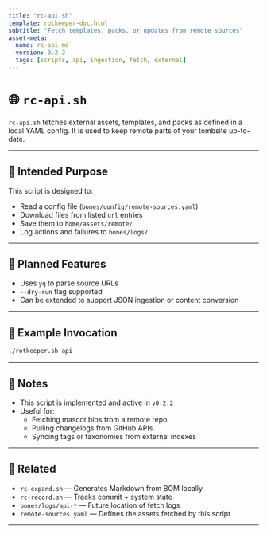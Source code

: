 ```yaml
---
title: "rc-api.sh"
template: rotkeeper-doc.html
subtitle: "Fetch templates, packs, or updates from remote sources"
asset-meta:
  name: rc-api.md
  version: 0.2.2
  tags: [scripts, api, ingestion, fetch, external]
---
```


# 🌐 `rc-api.sh`

`rc-api.sh` fetches external assets, templates, and packs as defined in a local YAML config. It is used to keep remote parts of your tombsite up-to-date.

***

## 🔮 Intended Purpose

This script is designed to:
- Read a config file (`bones/config/remote-sources.yaml`)
- Download files from listed `url` entries
- Save them to `home/assets/remote/`
- Log actions and failures to `bones/logs/`

***

## 🔧 Planned Features

- Uses `yq` to parse source URLs
- `--dry-run` flag supported
- Can be extended to support JSON ingestion or content conversion

***

## 🧪 Example Invocation

```bash
./rotkeeper.sh api
```

***

## 📎 Notes

- This script is implemented and active in `v0.2.2`
- Useful for:
  - Fetching mascot bios from a remote repo
  - Pulling changelogs from GitHub APIs
  - Syncing tags or taxonomies from external indexes

***

## 📌 Related

- `rc-expand.sh` — Generates Markdown from BOM locally
- `rc-record.sh` — Tracks commit + system state
- `bones/logs/api-*` — Future location of fetch logs
- `remote-sources.yaml` — Defines the assets fetched by this script

***

<!-- Sora Prompt: "A shell script wrapped in a network cable, pinging the clouds for forgotten data. Mascots hover behind a firewall of JSON ghosts, watching the conversion begin." -->

<!-- 🎴 Limerick 1:
There once was an API script,
That fetched from each distant crypt.
With JSON in hand,
It mapped content to sand,
And left local tombs fully equipped.
-->

<!-- 🎴 Limerick 2:
When endpoints would vanish or sway,
rc-api would cheerfully play.
It grabbed every byte,
By day and by night,
So your docs never ran astray.
-->